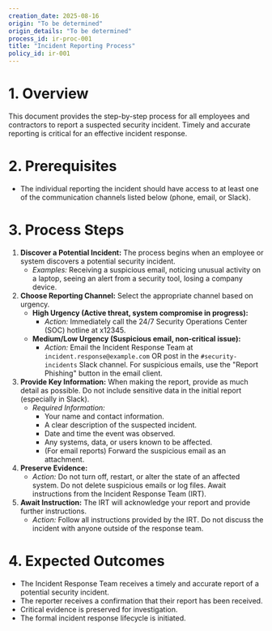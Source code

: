 ```yaml
---
creation_date: 2025-08-16
origin: "To be determined"
origin_details: "To be determined"
process_id: ir-proc-001
title: "Incident Reporting Process"
policy_id: ir-001
---
```


# 1. Overview
This document provides the step-by-step process for all employees and contractors to report a suspected security incident. Timely and accurate reporting is critical for an effective incident response.

# 2. Prerequisites
*   The individual reporting the incident should have access to at least one of the communication channels listed below (phone, email, or Slack).

# 3. Process Steps

1.  **Discover a Potential Incident:** The process begins when an employee or system discovers a potential security incident.
    *   *Examples:* Receiving a suspicious email, noticing unusual activity on a laptop, seeing an alert from a security tool, losing a company device.
2.  **Choose Reporting Channel:** Select the appropriate channel based on urgency.
    *   **High Urgency (Active threat, system compromise in progress):**
        *   *Action:* Immediately call the 24/7 Security Operations Center (SOC) hotline at x12345.
    *   **Medium/Low Urgency (Suspicious email, non-critical issue):**
        *   *Action:* Email the Incident Response Team at `incident.response@example.com` OR post in the `#security-incidents` Slack channel. For suspicious emails, use the "Report Phishing" button in the email client.
3.  **Provide Key Information:** When making the report, provide as much detail as possible. Do not include sensitive data in the initial report (especially in Slack).
    *   *Required Information:*
        *   Your name and contact information.
        *   A clear description of the suspected incident.
        *   Date and time the event was observed.
        *   Any systems, data, or users known to be affected.
        *   (For email reports) Forward the suspicious email as an attachment.
4.  **Preserve Evidence:**
    *   *Action:* Do not turn off, restart, or alter the state of an affected system. Do not delete suspicious emails or log files. Await instructions from the Incident Response Team (IRT).
5.  **Await Instruction:** The IRT will acknowledge your report and provide further instructions.
    *   *Action:* Follow all instructions provided by the IRT. Do not discuss the incident with anyone outside of the response team.

# 4. Expected Outcomes
*   The Incident Response Team receives a timely and accurate report of a potential security incident.
*   The reporter receives a confirmation that their report has been received.
*   Critical evidence is preserved for investigation.
*   The formal incident response lifecycle is initiated.
